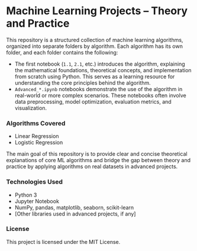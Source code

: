 # Machine Learning Projects – Theory and Practice

This repository is a structured collection of machine learning algorithms, organized into separate folders by algorithm. Each algorithm has its own folder, and each folder contains the following:

- The first notebook (`1.1`, `2.1`, etc.) introduces the algorithm, explaining the mathematical foundations, theoretical concepts, and implementation from scratch using Python. This serves as a learning resource for understanding the core principles behind the algorithm.
- `Advanced_*.ipynb` notebooks demonstrate the use of the algorithm in real-world or more complex scenarios. These notebooks often involve data preprocessing, model optimization, evaluation metrics, and visualization.

### Algorithms Covered

- Linear Regression
- Logistic Regression

The main goal of this repository is to provide clear and concise theoretical explanations of core ML algorithms and bridge the gap between theory and practice by applying algorithms on real datasets in advanced projects.

### Technologies Used

- Python 3
- Jupyter Notebook
- NumPy, pandas, matplotlib, seaborn, scikit-learn
- [Other libraries used in advanced projects, if any]

### License

This project is licensed under the MIT License.
